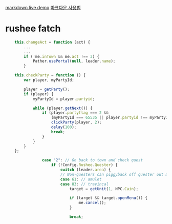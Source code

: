 [1]: https://markdown-here.com/livedemo.html
[markdown live demo][1] [마크다운 사용법](https://dooray.com/htmls/guides/markdown_ko_KR.html)

# rushee fatch

```javascript
	this.changeAct = function (act) {
		...
		...
		if (!me.inTown && me.act !== 3) {
			Pather.usePortal(null, leader.name);
		}
```

```javascript
	this.checkParty = function () {
		var player, myPartyId;

		player = getParty();
		if (player) {
			myPartyId = player.partyid;

			while (player.getNext()) {
				if (player.partyflag === 2 &&
					(myPartyId === 65535 || player.partyid !== myPartyId)) {
					clickParty(player, 2);
					delay(100);
					break;
				}
			}
		}
	};
```

```javascript
				case "2": // Go back to town and check quest
					if (!Config.Rushee.Quester) {
						switch (leader.area) {
						// Non-questers can piggyback off quester out messages
						case 61: // amulet
						case 83: // travincal
							target = getUnit(1, NPC.Cain);

							if (target && target.openMenu()) {
								me.cancel();
							}

							break;
```

